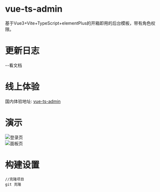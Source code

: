 # vue-ts-admin
基于Vue3+Vite+TypeScript+elementPlus的开箱即用的后台模板，带有角色权限。
# 更新日志  
--看文档  
# 线上体验  
国内体验地址: [vue-ts-admin](http://lyfcxl.cn)  
# 演示  
![登录页](https://api.lyfcxl.cn/uploads/16505123621qw.png)  
![面板页](https://api.lyfcxl.cn/uploads/1650512403u1c.png)  
#  构建设置  
```
//克隆项目  
git 克隆
```

